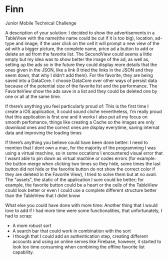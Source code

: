 # Finn
Junior Mobile Technical Challenge

A description of your solution:
I decided to show the advertisements in a TableView with the name(the name could be cut if it is too big), location, ad-type and image; if the user click on the cell it will prompt a new view of the ad with a bigger picture, the complete name, price ad a button to add or delete an ad from the favorite list.
The SecondView could seems a little empty but my idea was to show better the image of the ad, as well as, setting up the ads so in the future they could display more details that the ones given in the JSON, like a link (I tried the links in the JSON and they seem down, that why I didn't add them).
For the favorite, they are being saved into a DataCore. I choose DataCore over other ways of persist data because of the potential size of the favorite list and the performance.
The FavoriteView show the ads save in a list and they could be deleted one by one or all at the same time.


If there’s anything you feel particularly proud of:
This is the first time I create a iOS application, it could sound cliche nevertheless, I'm really proud that this application is first one and it works
I also put all my focus on smooth perfomance, things like creating a Cache so the images are only download ones and the correct ones are display everytime, saving internat data and improving the loading times


If there’s anything you believe could have been done better:
I need to mention that I dont own a mac, for the majority of the programming I was using a virtual machine, so in some occations I encountered visual error that I wasnt able to pin down as virtual machine or codes errors (for example: the button merge when clicking two times so they hide, some times the last button did not hide or the favorite button do not show the correct color if they are deleted in the Favorite View), I tried to solve them but at no avail.
The "assets", the static of the application I sure could be better; for example, the favorite button could be a heart or the cells of the TableView could look better or even I could use a complete different structure better than the TableView that I didnt know


What else you could have done with more time:
Another thing that I would love to add if I had more time were some functionalities, that unfortunately, I had to scrap:
- A more robust sort
- A search bar that could work in combination with the sort
- I though that I could add an authentication step, creating different accounts and using an online serves like Firebase, however, it started to look too time consuming when combining the offline favorite list capability.
